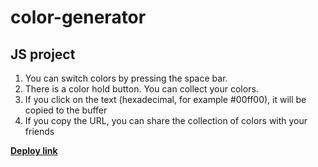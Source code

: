 # color-generator
## JS project
1) You can switch colors by pressing the space bar.
2) There is a color hold button. You can collect your colors.
3) If you click on the text (hexadecimal, for example #00ff00), it will be copied to the buffer
4) If you copy the URL, you can share the collection of colors with your friends

**<a href="https://nikolaybalabanov.github.io/color-generator/" target="_blank">Deploy link</a>**
